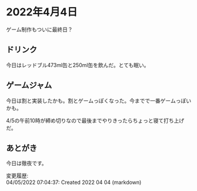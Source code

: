 # 2022年4月4日

ゲーム制作もついに最終日？

## ドリンク

今日はレッドブル473ml缶と250ml缶を飲んだ。とても眠い。

## ゲームジャム

今日は割と実装したかも。割とゲームっぽくなった。今までで一番ゲームっぽいかも。

4/5の午前10時が締め切りなので最後までやりきったらちょっと寝て打ち上げだ。

## あとがき

今日は徹夜です。

変更履歴:  
04/05/2022 07:04:37: Created 2022 04 04 (markdown)  

